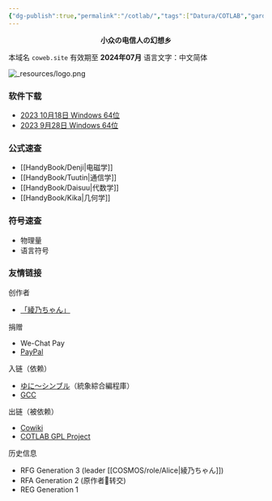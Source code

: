 ```yaml
---
{"dg-publish":true,"permalink":"/cotlab/","tags":["Datura/COTLAB","gardenEntry","gardenEntry","gardenEntry","gardenEntry","gardenEntry"],"noteIcon":""}
---
```




<center><b>小众の电信人の幻想乡</b></center>

本域名 `coweb.site` 有效期至 **2024年07月**
语言文字：中文简体

![_resources/logo.png](/img/user/_resources/logo.png)

### 软件下载

- [2023 10月18日 Windows 64位](http://movink.cn/release/cot.20231018w64.exe)
- [2023 9月28日 Windows 64位](http://movink.cn/release/cot.20230928w64.exe)


### 公式速查

- [[HandyBook/Denji\|电磁学]]
- [[HandyBook/Tuutin\|通信学]]
- [[HandyBook/Daisuu\|代数学]]
- [[HandyBook/Kika\|几何学]]

### 符号速查

- 物理量
- 语言符号

### 友情链接

创作者
- [「綾乃ちゃん」](https://space.bilibili.com/3546380379360009)

捐赠
- We-Chat Pay
- [PayPal](https://paypal.me/dosconio?country.x=C2&locale.x=zh_XC)

入链（依赖）
- [ゆに～シンブル](https://github.com/dosconio/unisym)（統象綜合編程庫）
- [GCC](https://gcc.gnu.org/)

出链（被依赖）
- [Cowiki](https://coweb.site)
- [COTLAB GPL Project](https://github.com/dosconio/COTLAB)

历史信息
- RFG Generation 3 (leader [[COSMOS/role/Alice\|綾乃ちゃん]])
- RFA Generation 2 (原作者💐转交)
- REG Generation 1
